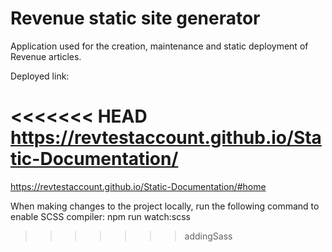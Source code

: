 # Revenue static site generator

Application used for the creation, maintenance and static deployment of Revenue articles.

Deployed link:

<<<<<<< HEAD
https://revtestaccount.github.io/Static-Documentation/
=======
https://revtestaccount.github.io/Static-Documentation/#home

When making changes to the project locally, run the following command to enable SCSS compiler:
npm run watch:scss
>>>>>>> addingSass
